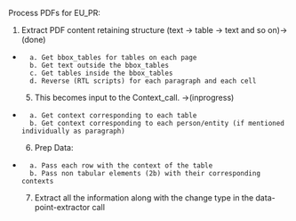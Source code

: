 Process PDFs for EU_PR:
  1. Extract PDF content retaining structure (text -> table -> text and so on)->(done)
*       a. Get bbox_tables for tables on each page
        b. Get text outside the bbox_tables
        c. Get tables inside the bbox_tables
        d. Reverse (RTL scripts) for each paragraph and each cell
  5. This becomes input to the Context_call. ->(inprogress)
*       a. Get context corresponding to each table
        b. Get context corresponding to each person/entity (if mentioned individually as paragraph)
  6. Prep Data:
*       a. Pass each row with the context of the table
        b. Pass non tabular elements (2b) with their corresponding contexts
  7. Extract all the information along with the change type in the data-point-extractor call
